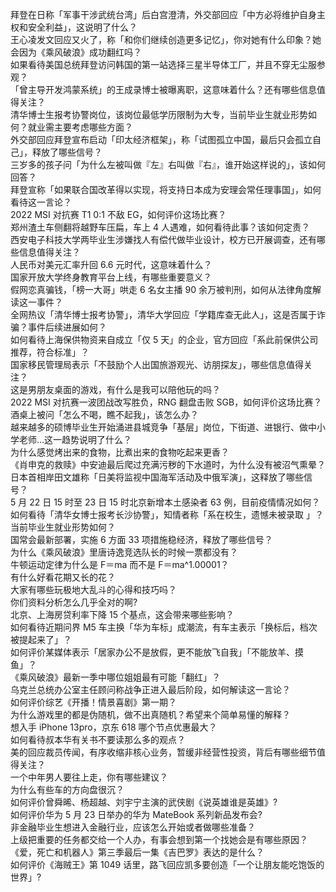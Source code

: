 拜登在日称「军事干涉武统台湾」后白宫澄清，外交部回应「中方必将维护自身主权和安全利益」，这说明了什么？  
王心凌发文回应又火了，称「和你们继续创造更多记忆」，你对她有什么印象？她会因为《乘风破浪》成功翻红吗？  
如果看待美国总统拜登访问韩国的第一站选择三星半导体工厂，并且不穿无尘服参观？  
「曾主导开发鸿蒙系统」的王成录博士被曝离职，这意味着什么？还有哪些信息值得关注？  
清华博士生报考协警岗位，该岗位最低学历限制为大专，当前毕业生就业形势如何？就业需主要考虑哪些方面？  
外交部回应拜登宣布启动「印太经济框架」，称「试图孤立中国，最后只会孤立自己」，释放了哪些信号？  
三岁多的孩子问「为什么左被叫做『左』右叫做『右』，谁开始这样说的」，该如何回答？  
拜登宣称「如果联合国改革得以实现，将支持日本成为安理会常任理事国」，如何看待这一言论？  
2022 MSI 对抗赛 T1 0:1 不敌 EG，如何评价这场比赛？  
郑州渣土车侧翻将越野车压扁，车上 4 人遇难，如何看待此事？该如何定责？  
西安电子科技大学两毕业生涉嫌找人有偿代做毕业设计，校方已开展调查，还有哪些信息值得关注？  
人民币对美元汇率升回 6.6 元时代，这意味着什么？  
国家开放大学终身教育平台上线，有哪些重要意义？  
假网恋真骗钱，「榜一大哥」哄走 6 名女主播 90 余万被判刑，如何从法律角度解读这一事件？  
全网热议「清华博士报考协警」，清华大学回应「学籍库查无此人」，这是否属于诈骗？事件后续进展如何？  
如何看待上海保供物资来自成立「仅 5 天」的企业，官方回应「系此前保供公司推荐，符合标准」？  
国家移民管理局表示「不鼓励个人出国旅游观光、访朋探友」，哪些信息值得关注？  
这是男朋友桌面的游戏，有什么是我可以陪他玩的吗？  
2022 MSI 对抗赛一波团战改写胜负，RNG 翻盘击败 SGB，如何评价这场比赛？  
酒桌上被问「怎么不喝，瞧不起我」，该怎么办？  
越来越多的硕博毕业生开始涌进县城竞争「基层」岗位，下街道、进银行、做中小学老师…这一趋势说明了什么？  
为什么感觉烤出来的食物，比煮出来的食物吃起来更香？  
《肖申克的救赎》中安迪最后爬过充满污秽的下水道时，为什么没有被沼气熏晕？  
日本首相岸田文雄称「日美将监视中国海军活动及中俄军演」，这释放了哪些信号？  
5 月 22 日 15 时至 23 日 15 时北京新增本土感染者 63 例，目前疫情情况如何？  
如何看待「清华女博士报考长沙协警」，知情者称「系在校生，遗憾未被录取 」？当前毕业生就业形势如何？  
国常会最新部署，实施 6 方面 33 项措施稳经济，释放了哪些信号？  
为什么《乘风破浪》里唐诗逸竞选队长的时候一票都没有？  
牛顿运动定律为什么是 F＝ma 而不是 F＝ma^1.00001？  
有什么好看花期又长的花？  
大家有哪些玩极地大乱斗的心得和技巧吗？  
你们资料分析怎么几乎全对的啊?  
北京、上海房贷利率下降 15 个基点，这会带来哪些影响？  
如何看待近期问界 M5 车主换「华为车标」成潮流，有车主表示「换标后，档次被提起来了」？  
如何评价某媒体表示「居家办公不是放假，更不能放飞自我」「不能放羊、摸鱼」？  
《乘风破浪》最新一季中哪位姐姐最有可能「翻红」？  
乌克兰总统办公室主任顾问称战争正进入最后阶段，如何解读这一言论？  
如何评价综艺《开播！情景喜剧》第一期？  
为什么游戏里的都是伪随机，做不出真随机？希望来个简单易懂的解释？  
想入手 iPhone 13pro，京东 618 哪个节点优惠最大？  
如何看待叔本华有关书不要读那么多的观点？  
美的回应裁员传闻，有序收缩非核心业务，暂缓非经营性投资，背后有哪些细节值得关注？  
一个中年男人要往上走，你有哪些建议？  
为什么有些车的方向盘很沉？  
如何评价曾舜晞、杨超越、刘宇宁主演的武侠剧《说英雄谁是英雄》?  
如何评价华为 5 月 23 日举办的华为 MateBook 系列新品发布会?  
非金融毕业生想进入金融行业，应该怎么开始或者做哪些准备？  
上级把重要的任务都交给一个人办，有事会想到第一个找她会是有哪些原因？  
《爱，死亡和机器人》第三季最后一集《吉巴罗》表达的是什么？  
如何评价《海贼王》第 1049 话里，路飞回应凯多要创造「一个让朋友能吃饱饭的世界」?  
